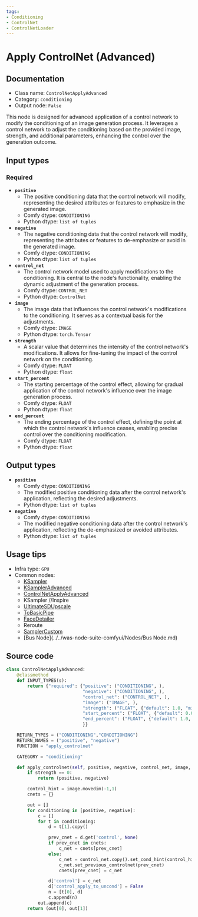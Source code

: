 ```yaml
---
tags:
- Conditioning
- ControlNet
- ControlNetLoader
---
```


# Apply ControlNet (Advanced)
## Documentation
- Class name: `ControlNetApplyAdvanced`
- Category: `conditioning`
- Output node: `False`

This node is designed for advanced application of a control network to modify the conditioning of an image generation process. It leverages a control network to adjust the conditioning based on the provided image, strength, and additional parameters, enhancing the control over the generation outcome.
## Input types
### Required
- **`positive`**
    - The positive conditioning data that the control network will modify, representing the desired attributes or features to emphasize in the generated image.
    - Comfy dtype: `CONDITIONING`
    - Python dtype: `list of tuples`
- **`negative`**
    - The negative conditioning data that the control network will modify, representing the attributes or features to de-emphasize or avoid in the generated image.
    - Comfy dtype: `CONDITIONING`
    - Python dtype: `list of tuples`
- **`control_net`**
    - The control network model used to apply modifications to the conditioning. It is central to the node's functionality, enabling the dynamic adjustment of the generation process.
    - Comfy dtype: `CONTROL_NET`
    - Python dtype: `ControlNet`
- **`image`**
    - The image data that influences the control network's modifications to the conditioning. It serves as a contextual basis for the adjustments.
    - Comfy dtype: `IMAGE`
    - Python dtype: `torch.Tensor`
- **`strength`**
    - A scalar value that determines the intensity of the control network's modifications. It allows for fine-tuning the impact of the control network on the conditioning.
    - Comfy dtype: `FLOAT`
    - Python dtype: `float`
- **`start_percent`**
    - The starting percentage of the control effect, allowing for gradual application of the control network's influence over the image generation process.
    - Comfy dtype: `FLOAT`
    - Python dtype: `float`
- **`end_percent`**
    - The ending percentage of the control effect, defining the point at which the control network's influence ceases, enabling precise control over the conditioning modification.
    - Comfy dtype: `FLOAT`
    - Python dtype: `float`
## Output types
- **`positive`**
    - Comfy dtype: `CONDITIONING`
    - The modified positive conditioning data after the control network's application, reflecting the desired adjustments.
    - Python dtype: `list of tuples`
- **`negative`**
    - Comfy dtype: `CONDITIONING`
    - The modified negative conditioning data after the control network's application, reflecting the de-emphasized or avoided attributes.
    - Python dtype: `list of tuples`
## Usage tips
- Infra type: `GPU`
- Common nodes:
    - [KSampler](../../Comfy/Nodes/KSampler.md)
    - [KSamplerAdvanced](../../Comfy/Nodes/KSamplerAdvanced.md)
    - [ControlNetApplyAdvanced](../../Comfy/Nodes/ControlNetApplyAdvanced.md)
    - KSampler //Inspire
    - [UltimateSDUpscale](../../ComfyUI_UltimateSDUpscale/Nodes/UltimateSDUpscale.md)
    - [ToBasicPipe](../../ComfyUI-Impact-Pack/Nodes/ToBasicPipe.md)
    - [FaceDetailer](../../ComfyUI-Impact-Pack/Nodes/FaceDetailer.md)
    - Reroute
    - [SamplerCustom](../../Comfy/Nodes/SamplerCustom.md)
    - [Bus Node](../../was-node-suite-comfyui/Nodes/Bus Node.md)



## Source code
```python
class ControlNetApplyAdvanced:
    @classmethod
    def INPUT_TYPES(s):
        return {"required": {"positive": ("CONDITIONING", ),
                             "negative": ("CONDITIONING", ),
                             "control_net": ("CONTROL_NET", ),
                             "image": ("IMAGE", ),
                             "strength": ("FLOAT", {"default": 1.0, "min": 0.0, "max": 10.0, "step": 0.01}),
                             "start_percent": ("FLOAT", {"default": 0.0, "min": 0.0, "max": 1.0, "step": 0.001}),
                             "end_percent": ("FLOAT", {"default": 1.0, "min": 0.0, "max": 1.0, "step": 0.001})
                             }}

    RETURN_TYPES = ("CONDITIONING","CONDITIONING")
    RETURN_NAMES = ("positive", "negative")
    FUNCTION = "apply_controlnet"

    CATEGORY = "conditioning"

    def apply_controlnet(self, positive, negative, control_net, image, strength, start_percent, end_percent, vae=None):
        if strength == 0:
            return (positive, negative)

        control_hint = image.movedim(-1,1)
        cnets = {}

        out = []
        for conditioning in [positive, negative]:
            c = []
            for t in conditioning:
                d = t[1].copy()

                prev_cnet = d.get('control', None)
                if prev_cnet in cnets:
                    c_net = cnets[prev_cnet]
                else:
                    c_net = control_net.copy().set_cond_hint(control_hint, strength, (start_percent, end_percent), vae)
                    c_net.set_previous_controlnet(prev_cnet)
                    cnets[prev_cnet] = c_net

                d['control'] = c_net
                d['control_apply_to_uncond'] = False
                n = [t[0], d]
                c.append(n)
            out.append(c)
        return (out[0], out[1])

```
